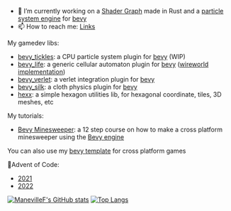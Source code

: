 - 🔭 I’m currently working on a [Shader Graph](https://github.com/ManevilleF/shady-rs) made in Rust and a [particle system engine](https://github.com/ManevilleF/bevy_tickles) for [bevy][bevy]
- 📫 How to reach me: [Links](https://linktr.ee/ManevilleF)

My gamedev libs:

- [bevy_tickles](https://github.com/ManevilleF/bevy_tickles): a CPU particle system plugin for [bevy][bevy] (WIP)
- [bevy_life](https://github.com/ManevilleF/bevy_life): a generic cellular automaton plugin for [bevy][bevy] ([wireworld implementation](https://github.com/ManevilleF/wireworld-rs))
- [bevy_verlet](https://github.com/ManevilleF/bevy_verlet): a verlet integration plugin for [bevy][bevy]
- [bevy_silk](https://github.com/ManevilleF/bevy_silk): a cloth physics plugin for [bevy][bevy]
- [hexx](https://github.com/ManevilleF/hexx): a simple hexagon utilities lib, for hexagonal coordinate, tiles, 3D meshes, etc

My tutorials:

- [Bevy Minesweeper](https://dev.to/qongzi/series/16975): a 12 step course on how to make a cross platform minesweeper using the [Bevy engine][bevy]

You can also use my [bevy template](https://github.com/ManevilleF/bevy_xtemplate) for cross platform games

🎄Advent of Code:
- [2021](https://github.com/ManevilleF/AdventOfCode2021)
- [2022](https://github.com/ManevilleF/AdventOfCode2022)

[![ManevilleF's GitHub stats](https://github-readme-stats.vercel.app/api?username=ManevilleF&show_icons=true&theme=radical&custom_title=ManevilleF)](https://github.com/anuraghazra/github-readme-stats)
[![Top Langs](https://github-readme-stats.vercel.app/api/top-langs/?username=ManevilleF&theme=radical)](https://github.com/anuraghazra/github-readme-stats)

[bevy]: https://bevyengine.org
